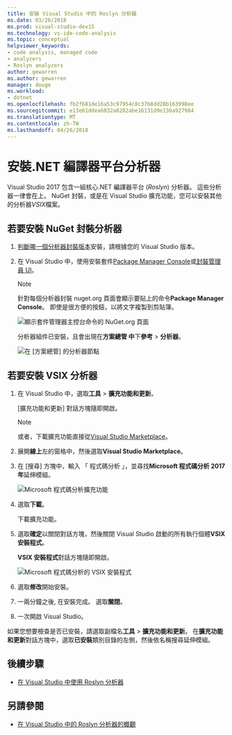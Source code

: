 ```yaml
---
title: 安裝 Visual Studio 中的 Roslyn 分析器
ms.date: 03/26/2018
ms.prod: visual-studio-dev15
ms.technology: vs-ide-code-analysis
ms.topic: conceptual
helpviewer_keywords:
- code analysis, managed code
- analyzers
- Roslyn analyzers
author: gewarren
ms.author: gewarren
manager: douge
ms.workload:
- dotnet
ms.openlocfilehash: fb2f681de16a53c97954c8c37b8dd28b163998ee
ms.sourcegitcommit: e13e61ddea6032a8282abe16131d9e136a927984
ms.translationtype: MT
ms.contentlocale: zh-TW
ms.lasthandoff: 04/26/2018
---
```

# <a name="install-net-compiler-platform-analyzers"></a>安裝.NET 編譯器平台分析器

Visual Studio 2017 包含一組核心.NET 編譯器平台 (*Roslyn*) 分析器。 這些分析器一律會在上。 NuGet 封裝，或是在 Visual Studio 擴充功能，您可以安裝其他的分析器*VSIX*檔案。

## <a name="to-install-nuget-package-analyzers"></a>若要安裝 NuGet 封裝分析器

1. [判斷哪一個分析器封裝版本](https://github.com/dotnet/roslyn-analyzers#recommended-version-of-analyzer-packages)安裝，請根據您的 Visual Studio 版本。

1. 在 Visual Studio 中，使用安裝套件[Package Manager Console](/nuget/quickstart/install-and-use-a-package-in-visual-studio#package-manager-console)或[封裝管理員 UI](/nuget/quickstart/install-and-use-a-package-in-visual-studio#package-manager-console)。

   > [!NOTE]
   > 針對每個分析器封裝 nuget.org 頁面會顯示要貼上的命令**Package Manager Console**。 即使是很方便的按鈕，以將文字複製到剪貼簿。
   >
   > ![顯示套件管理器主控台命令的 NuGet.org 頁面](media/nuget-package-manager-command.png)

   分析器組件已安裝，且會出現在**方案總管 中**下**參考** > **分析器**。

   ![在 [方案總管] 的分析器節點](media/solution-explorer-analyzers-node.png)

## <a name="to-install-vsix-analyzers"></a>若要安裝 VSIX 分析器

1. 在 Visual Studio 中，選取**工具** > **擴充功能和更新**。

   [擴充功能和更新] 對話方塊隨即開啟。

   > [!NOTE]
   > 或者，下載擴充功能直接從[Visual Studio Marketplace](https://marketplace.visualstudio.com/items?itemName=VisualStudioPlatformTeam.MicrosoftCodeAnalysis2017)。

1. 展開**線上**左的窗格中，然後選取**Visual Studio Marketplace**。

1. 在 [搜尋] 方塊中，輸入 「 程式碼分析 」，並尋找**Microsoft 程式碼分析 2017年**延伸模組。

   ![Microsoft 程式碼分析擴充功能](media/extensions-and-updates-code-analysis.png)

1. 選取**下載**。

   下載擴充功能。

1. 選取**確定**以關閉對話方塊，然後關閉 Visual Studio 啟動的所有執行個體**VSIX 安裝程式**。

   **VSIX 安裝程式**對話方塊隨即開啟。

   ![Microsoft 程式碼分析的 VSIX 安裝程式](media/vsix-installer-code-analysis.png)

1. 選取**修改**開始安裝。

1. 一兩分鐘之後, 在安裝完成。 選取**關閉**。

1. 一次開啟 Visual Studio。

如果您想要檢查是否已安裝，請選取副檔名**工具** > **擴充功能和更新**。 在**擴充功能和更新**對話方塊中，選取**已安裝**類別目錄的左側，然後依名稱搜尋延伸模組。

## <a name="next-steps"></a>後續步驟

- [在 Visual Studio 中使用 Roslyn 分析器](../code-quality/use-roslyn-analyzers.md)

## <a name="see-also"></a>另請參閱

- [在 Visual Studio 中的 Roslyn 分析器的概觀](../code-quality/roslyn-analyzers-overview.md)